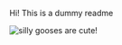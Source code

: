 Hi! This is a dummy readme

![silly gooses are cute!](https://d3o2e4jr3mxnm3.cloudfront.net/Kids-Naive-Silly-Goose-Short-Sleeve-Crusher-Tee_119687_1_lg.png)



